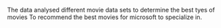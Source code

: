 The data analysed different movie data sets to determine the best tyes of movies
To recommend the best movies for microsoft to specialize in.
